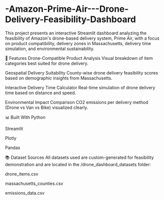 # -Amazon-Prime-Air---Drone-Delivery-Feasibility-Dashboard
This project presents an interactive Streamlit dashboard analyzing the feasibility of Amazon's drone-based delivery system, Prime Air, with a focus on product compatibility, delivery zones in Massachusetts, delivery time simulation, and environmental sustainability.

🚀 Features
Drone-Compatible Product Analysis
Visual breakdown of item categories best suited for drone delivery.

Geospatial Delivery Suitability
County-wise drone delivery feasibility scores based on demographic insights from Massachusetts.

Interactive Delivery Time Calculator
Real-time simulation of drone delivery time based on distance and speed.

Environmental Impact Comparison
CO2 emissions per delivery method (Drone vs Van vs Bike) visualized clearly.

📊 Built With
Python

Streamlit

Plotly

Pandas

📚 Dataset Sources
All datasets used are custom-generated for feasibility demonstration and are located in the /drone_dashboard_datasets folder:

drone_items.csv

massachusetts_counties.csv

emissions_data.csv
